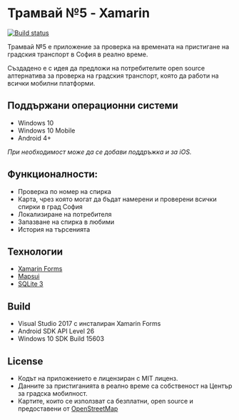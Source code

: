 # Трамвай №5 - Xamarin
[![Build status](https://ci.appveyor.com/api/projects/status/pop7yhvoqu5r9xoe?svg=true)](https://ci.appveyor.com/project/betrakiss/tramlinefive-xamarin)

Трамвай №5 е приложение за проверка на времената на пристигане на градския транспорт в София в реално време.

Създадено е с идея да предложи на потребителите open source алтернатива за проверка на градския транспорт, която да работи на всички мобилни платформи.

## Поддържани операционни системи
* Windows 10
* Windows 10 Mobile
* Android 4+

*При необходимост може да се добави поддръжка и за iOS.*

## Функционалности:
* Проверка по номер на спирка
* Карта, чрез която могат да бъдат намерени и проверени всички спирки в град София
* Локализиране на потребителя
* Запазване на спирка в любими
* История на търсенията 

## Технологии
* [Xamarin Forms](https://github.com/xamarin/Xamarin.Forms)
* [Mapsui](https://github.com/pauldendulk/Mapsui)
* [SQLite 3](https://www.sqlite.org/index.html)

## Build
* Visual Studio 2017 с инсталиран Xamarin Forms
* Android SDK API Level 26
* Windows 10 SDK Build 15603

## License
* Кодът на приложението е лицензиран с MIT лиценз.
* Данните за пристиганията в реално време са собственост на Център за градска мобилност.
* Картите, които се използват са безплатни, open source и предоставени от [OpenStreetMap](https://www.openstreetmap.org/copyright)
